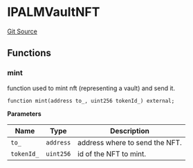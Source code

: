 # IPALMVaultNFT
[Git Source](https://github.com/ArrakisFinance/arrakis-modular/blob/main/src/interfaces/IPALMVaultNFT.sol)


## Functions
### mint

function used to mint nft (representing a vault) and send it.


```solidity
function mint(address to_, uint256 tokenId_) external;
```
**Parameters**

|Name|Type|Description|
|----|----|-----------|
|`to_`|`address`|address where to send the NFT.|
|`tokenId_`|`uint256`|id of the NFT to mint.|


